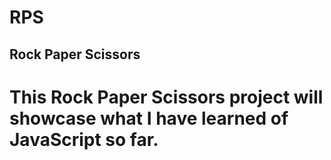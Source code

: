 # RPS
## Rock Paper Scissors

# This Rock Paper Scissors project will showcase what I have learned of JavaScript so far.
# 
